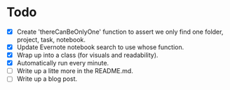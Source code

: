 # Todo
- [x] Create 'thereCanBeOnlyOne' function to assert we only find one folder, project, task, notebook.
- [x] Update Evernote notebook search to use whose function.
- [x] Wrap up into a class (for visuals and readability).
- [x] Automatically run every minute.
- [ ] Write up a litte more in the README.md.
- [ ] Write up a blog post.
